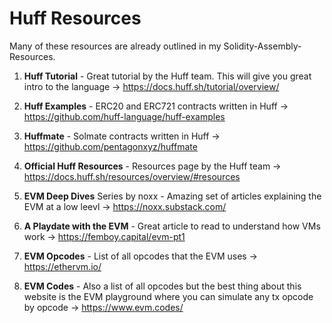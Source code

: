 # Huff Resources

Many of these resources are already outlined in my Solidity-Assembly-Resources.

1. **Huff Tutorial** - Great tutorial by the Huff team. This will give you great intro to the language -> https://docs.huff.sh/tutorial/overview/

2. **Huff Examples** - ERC20 and ERC721 contracts written in Huff -> https://github.com/huff-language/huff-examples

3. **Huffmate** - Solmate contracts written in Huff -> https://github.com/pentagonxyz/huffmate 

3. **Official Huff Resources** - Resources page by the Huff team -> https://docs.huff.sh/resources/overview/#resources 

4. **EVM Deep Dives** Series by noxx - Amazing set of articles explaining the EVM at a low leevl -> https://noxx.substack.com/

5. **A Playdate with the EVM** - Great article to read to understand how VMs work -> https://femboy.capital/evm-pt1

6. **EVM Opcodes** - List of all opcodes that the EVM uses -> https://ethervm.io/

7. **EVM Codes** - Also a list of all opcodes but the best thing about this website is the EVM playground where you can simulate any tx opcode by opcode -> https://www.evm.codes/

